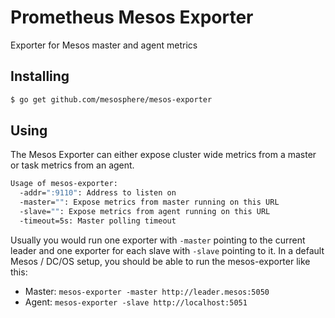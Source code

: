 # Prometheus Mesos Exporter
Exporter for Mesos master and agent metrics

## Installing
```sh
$ go get github.com/mesosphere/mesos-exporter
```

## Using
The Mesos Exporter can either expose cluster wide metrics from a master or task
metrics from an agent.

```sh
Usage of mesos-exporter:
  -addr=":9110": Address to listen on
  -master="": Expose metrics from master running on this URL
  -slave="": Expose metrics from agent running on this URL
  -timeout=5s: Master polling timeout
```

Usually you would run one exporter with `-master` pointing to the current
leader and one exporter for each slave with `-slave` pointing to it. In
a default Mesos / DC/OS setup, you should be able to run the mesos-exporter
like this:

- Master: `mesos-exporter -master http://leader.mesos:5050`
- Agent: `mesos-exporter -slave http://localhost:5051`
